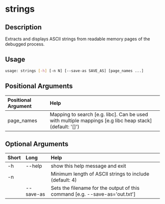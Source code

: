 <!-- THIS PART OF THIS FILE IS AUTOGENERATED. DO NOT MODIFY IT. See scripts/generate_docs.sh -->




# strings

## Description


Extracts and displays ASCII strings from readable memory pages of the debugged process.
## Usage


```bash
usage: strings [-h] [-n N] [--save-as SAVE_AS] [page_names ...]

```
## Positional Arguments

|Positional Argument|Help|
| :--- | :--- |
|page_names|Mapping to search [e.g. libc]. Can be used with multiple mappings [e.g libc heap stack] (default: '[]')|

## Optional Arguments

|Short|Long|Help|
| :--- | :--- | :--- |
|-h|--help|show this help message and exit|
|-n||Minimum length of ASCII strings to include (default: 4)|
||--save-as|Sets the filename for the output of this command [e.g. --save-as='out.txt']|

<!-- END OF AUTOGENERATED PART. Do not modify this line or the line below, they mark the end of the auto-generated part of the file. If you want to extend the documentation in a way which cannot easily be done by adding to the command help description, write below the following line. -->
<!-- ------------\>8---- ----\>8---- ----\>8------------ -->
